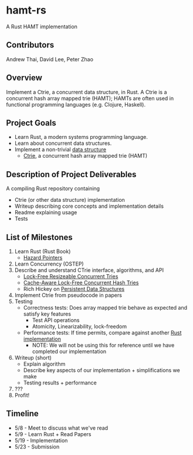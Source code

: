 # hamt-rs
A Rust HAMT implementation

## Contributors
Andrew Thai, David Lee, Peter Zhao

## Overview
Implement a Ctrie, a concurrent data structure, in Rust.
A Ctrie is a concurrent hash array mapped trie (HAMT); HAMTs are often used in functional programming languages (e.g. Clojure, Haskell).
 
## Project Goals
- Learn Rust, a modern systems programming language.
- Learn about concurrent data structures.
- Implement a non-trivial [data structure](https://www.cs.tau.ac.il/~shanir/concurrent-data-structures.pdf)
  - [Ctrie](https://en.wikipedia.org/wiki/Ctrie), a concurrent hash array mapped trie (HAMT)

## Description of Project Deliverables
A compiling Rust repository containing
- Ctrie (or other data structure) implementation
- Writeup describing core concepts and implementation details
- Readme explaining usage
- Tests

## List of Milestones
1. Learn Rust (Rust Book)
    - [Hazard Pointers](https://citeseerx.ist.psu.edu/viewdoc/download?doi=10.1.1.112.6406&rep=rep1&type=pdf)
2. Learn Concurrency (OSTEP)
3. Describe and understand CTrie interface, algorithms, and API
    - [Lock-Free Resizeable Concurrent Tries](http://chara.epfl.ch/~prokopec/lcpc_ctries.pdf)
    - [Cache-Aware Lock-Free Concurrent Hash Tries](https://arxiv.org/pdf/1709.06056.pdf)
    - Rich Hickey on [Persistent Data Structures](https://www.youtube.com/watch?v=toD45DtVCFM&ab_channel=ZhangJian)
4. Implement Ctrie from pseudocode in papers
5. Testing
    - Correctness tests: Does array mapped trie behave as expected and satisfy key features
        - Test API operations
        - Atomicity, Linearizability, lock-freedom
    - Performance tests: If time permits, compare against another [Rust implementation](https://github.com/ballard26/concurrent-hamt)
        - NOTE: We will not be using this for reference until we have completed our implementation
6. Writeup (short)
    - Explain algorithm
    - Describe key aspects of our implementation + simplifications we make
    - Testing results + performance
7. ???
8. Profit!

## Timeline
- 5/8  - Meet to discuss what we've read
- 5/9  - Learn Rust + Read Papers
- 5/19 - Implementation
- 5/23 - Submission
